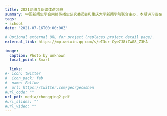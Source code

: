 ```yaml
---
title: 2021网络与新媒体讲习班
summary: 中国新闻史学会网络传播史研究委员会和重庆大学新闻学院联合主办，本期讲习班在重庆大学举办，会期5天。
tags:
- school
date: "2021-07-16T00:00:00Z"

# Optional external URL for project (replaces project detail page).
external_link: https://mp.weixin.qq.com/s/eI3ur-Cyw7J8iZwG8_Z3HA

image:
  caption: Photo by unknown
  focal_point: Smart
  
  links:
#- icon: twitter
#  icon_pack: fab
#  name: Follow
#  url: https://twitter.com/georgecushen
#url_code: ""
url_pdf: media/chongqing2.pdf
#url_slides: ""
#url_video: ""
---
```

